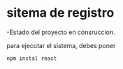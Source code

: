<h1> sitema  de registro</h1>

-Estado del proyecto en consruccion.

para ejecutar el sistema, debes poner

```npm instal react```

